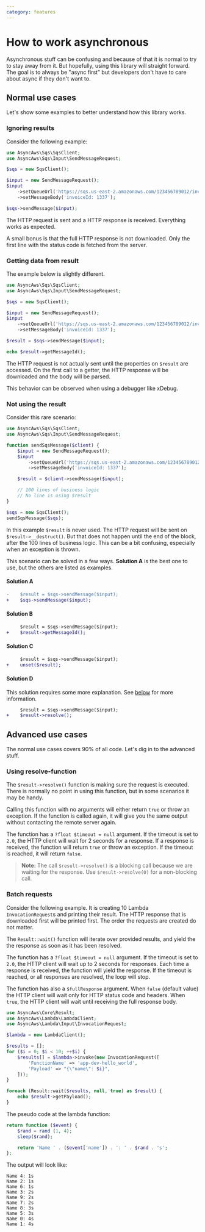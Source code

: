 ```yaml
---
category: features
---
```


# How to work asynchronous

Asynchronous stuff can be confusing and because of that it is normal to try to stay
away from it. But hopefully, using this library will straight forward. The goal is
to always be "async first" but developers don't have to care about async if they
don't want to.

## Normal use cases

Let's show some examples to better understand how this library works.

### Ignoring results

Consider the following example:

```php
use AsyncAws\Sqs\SqsClient;
use AsyncAws\Sqs\Input\SendMessageRequest;

$sqs = new SqsClient();

$input = new SendMessageRequest();
$input
    ->setQueueUrl('https://sqs.us-east-2.amazonaws.com/123456789012/invoice')
    ->setMessageBody('invoiceId: 1337');

$sqs->sendMessage($input);
```

The HTTP request is sent and a HTTP response is received. Everything works as expected.

A small bonus is that the full HTTP response is not downloaded. Only the first line
with the status code is fetched from the server.

### Getting data from result

The example below is slightly different.

```php
use AsyncAws\Sqs\SqsClient;
use AsyncAws\Sqs\Input\SendMessageRequest;

$sqs = new SqsClient();

$input = new SendMessageRequest();
$input
    ->setQueueUrl('https://sqs.us-east-2.amazonaws.com/123456789012/invoice')
    ->setMessageBody('invoiceId: 1337');

$result = $sqs->sendMessage($input);

echo $result->getMessageId();
```

The HTTP request is not actually sent until the properties on `$result` are accessed.
On the first call to a getter, the HTTP response will be downloaded and the body
will be parsed.

This behavior can be observed when using a debugger like xDebug.

### Not using the result

Consider this rare scenario:

```php
use AsyncAws\Sqs\SqsClient;
use AsyncAws\Sqs\Input\SendMessageRequest;

function sendSqsMessage($client) {
    $input = new SendMessageRequest();
    $input
        ->setQueueUrl('https://sqs.us-east-2.amazonaws.com/123456789012/invoice')
        ->setMessageBody('invoiceId: 1337');

    $result = $client->sendMessage($input);

    // 100 lines of business logic
    // No line is using $result
}

$sqs = new SqsClient();
sendSqsMessage($sqs);
```

In this example `$result` is never used. The HTTP request will be sent on `$result->__destruct()`.
But that does not happen until the end of the block, after the 100 lines of business
logic. This can be a bit confusing, especially when an exception is thrown.

This scenario can be solved in a few ways. **Solution A** is the best one to use, but
the others are listed as examples.

#### Solution A

```diff
-    $result = $sqs->sendMessage($input);
+    $sqs->sendMessage($input);
```

#### Solution B

```diff
     $result = $sqs->sendMessage($input);
+    $result->getMessageId();
```

#### Solution C

```diff
     $result = $sqs->sendMessage($input);
+    unset($result);
```

#### Solution D

This solution requires some more explanation. See [below](#using-resolve-function)
for more information.

```diff
     $result = $sqs->sendMessage($input);
+    $result->resolve();
```

## Advanced use cases

The normal use cases covers 90% of all code. Let's dig in to the advanced stuff.

### Using resolve-function

The `$result->resolve()` function is making sure the request is executed. There is
normally no point in using this function, but in some scenarios it may be handy.

Calling this function with no arguments will either return `true` or throw an exception.
If the function is called again, it will give you the same output without contacting
the remote server again.

The function has a `?float $timeout = null` argument. If the timeout is set to
`2.0`, the HTTP client will wait for 2 seconds for a response. If a response is received,
the function will return `true` or throw an exception. If the timeout is reached,
it will return `false`.

> **Note:** The call `$result->resolve()` is a blocking call because we are waiting
> for the response. Use `$result->resolve(0)` for a non-blocking call.

### Batch requests

Consider the following example. It is creating 10 Lambda `InvocationRequest`s and printing
their result. The HTTP response that is downloaded first will be printed first. The order
the requests are created do not matter.

The `Result::wait()` function will iterate over provided results, and yield
the the response as soon as it has been resolved.

The function has a `?float $timeout = null` argument. If the timeout is set to
`2.0`, the HTTP client will wait up to 2 seconds for responses. Each time a response
is received, the function will yield the response. If the timeout is reached, or
all responses are resolved, the loop will stop.

The function has also a `$fullResponse` argument. When `false` (default value)
the HTTP client will wait only for HTTP status code and headers. When `true`,
the HTTP client will wait until receiving the full response body.

```php
use AsyncAws\Core\Result;
use AsyncAws\Lambda\LambdaClient;
use AsyncAws\Lambda\Input\InvocationRequest;

$lambda = new LambdaClient();

$results = [];
for ($i = 0; $i < 10; ++$i) {
    $results[] = $lambda->invoke(new InvocationRequest([
        'FunctionName' => 'app-dev-hello_world',
        'Payload' => "{\"name\": $i}",
    ]));
}

foreach (Result::wait($results, null, true) as $result) {
    echo $result->getPayload();
}
```

The pseudo code at the lambda function:

```php
return function ($event) {
    $rand = rand (1, 4);
    sleep($rand);

    return 'Name ' . ($event['name']) . ': ' . $rand . 's';
};
```

The output will look like:

```text
Name 4: 1s
Name 2: 1s
Name 6: 1s
Name 3: 2s
Name 9: 2s
Name 7: 2s
Name 8: 3s
Name 5: 3s
Name 0: 4s
Name 1: 4s
```
